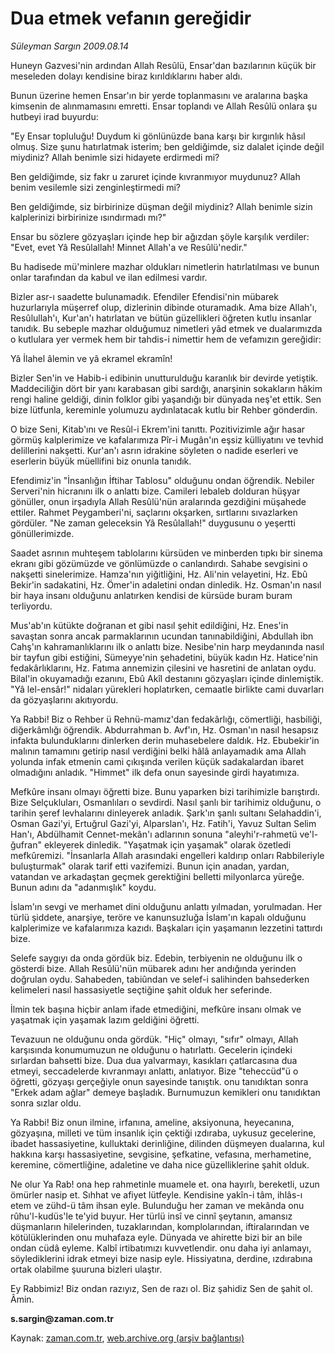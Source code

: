 # Dua etmek vefanın gereğidir

*Süleyman Sargın 2009.08.14*

<tr><td class="metin" colspan="2" style="padding-top: 20px; padding-left: 5px; padding-right: 10px;">Huneyn Gazvesi'nin ardından Allah Resûlü, Ensar'dan bazılarının küçük bir meseleden dolayı kendisine biraz kırıldıklarını haber aldı.</td></tr><tr><td class="metin" colspan="2" style="padding-top: 20px; padding-left: 5px; padding-right: 10px;"><p>Bunun üzerine hemen Ensar'ın bir yerde toplanmasını ve aralarına başka kimsenin de alınmamasını emretti. Ensar toplandı ve Allah Resûlü onlara şu hutbeyi irad buyurdu:
<p>"Ey Ensar topluluğu! Duydum ki gönlünüzde bana karşı bir kırgınlık hâsıl olmuş. Size şunu hatırlatmak isterim; ben geldiğimde, siz dalalet içinde değil miydiniz? Allah benimle sizi hidayete erdirmedi mi?
<p>Ben geldiğimde, siz fakr u zaruret içinde kıvranmıyor muydunuz? Allah benim vesilemle sizi zenginleştirmedi mi?
<p>Ben geldiğimde, siz birbirinize düşman değil miydiniz? Allah benimle sizin kalplerinizi birbirinize ısındırmadı mı?"
<p>Ensar bu sözlere gözyaşları içinde hep bir ağızdan şöyle karşılık verdiler: "Evet, evet Yâ Resûlallah! Minnet Allah'a ve Resûlü'nedir."
<p>Bu hadisede mü'minlere mazhar oldukları nimetlerin hatırlatılması ve bunun onlar tarafından da kabul ve ilan edilmesi vardır.
<p>Bizler asr-ı saadette bulunamadık. Efendiler Efendisi'nin mübarek huzurlarıyla müşerref olup, dizlerinin dibinde oturamadık. Ama bize Allah'ı, Resûlullah'ı, Kur'an'ı hatırlatan ve bütün güzellikleri öğreten kutlu insanlar tanıdık. Bu sebeple mazhar olduğumuz nimetleri yâd etmek ve dualarımızda o kutlulara yer vermek hem bir tahdis-i nimettir hem de vefamızın gereğidir:
<p>Yâ İlahel âlemin ve yâ ekramel ekramîn! 
<p>Bizler Sen'in ve Habib-i edibinin unutturulduğu karanlık bir devirde yetiştik. Maddeciliğin dört bir yanı karabasan gibi sardığı, anarşinin sokakların hâkim rengi haline geldiği, dinin folklor gibi yaşandığı bir dünyada neş'et ettik. Sen bize lütfunla, kereminle yolumuzu aydınlatacak kutlu bir Rehber gönderdin.
<p>O bize Seni, Kitab'ını ve Resûl-i Ekrem'ini tanıttı. Pozitivizimle ağır hasar görmüş kalplerimize ve kafalarımıza Pîr-i Mugân'ın eşsiz külliyatını ve tevhid delillerini nakşetti. Kur'an'ı asrın idrakine söyleten o nadide eserleri ve eserlerin büyük müellifini biz onunla tanıdık.
<p>Efendimiz'in "İnsanlığın İftihar Tablosu" olduğunu ondan öğrendik. Nebiler Serveri'nin hicranını ilk o anlattı bize. Camileri lebaleb dolduran hüşyar gönüller, onun irşadıyla Allah Resûlü'nün aralarında gezdiğini müşahede ettiler. Rahmet Peygamberi'ni, saçlarını okşarken, sırtlarını sıvazlarken gördüler. "Ne zaman geleceksin Yâ Resûlallah!" duygusunu o yeşertti gönüllerimizde. 
<p>Saadet asrının muhteşem tablolarını kürsüden ve minberden tıpkı bir sinema ekranı gibi gözümüzde ve gönlümüzde o canlandırdı. Sahabe sevgisini o nakşetti sinelerimize. Hamza'nın yiğitliğini, Hz. Ali'nin velayetini, Hz. Ebû Bekir'in sadakatini, Hz. Ömer'in adaletini ondan dinledik. Hz. Osman'ın nasıl bir haya insanı olduğunu anlatırken kendisi de kürsüde buram buram terliyordu.
<p>Mus'ab'ın kütükte doğranan et gibi nasıl şehit edildiğini, Hz. Enes'in savaştan sonra ancak parmaklarının ucundan tanınabildiğini, Abdullah ibn Cahş'ın kahramanlıklarını ilk o anlattı bize. Nesibe'nin harp meydanında nasıl bir tayfun gibi estiğini, Sümeyye'nin şehadetini, büyük kadın Hz. Hatice'nin fedakârlıklarını, Hz. Fatıma annemizin çilesini ve hasretini de anlatan oydu. Bilal'in okuyamadığı ezanını, Ebû Akîl destanını gözyaşları içinde dinlemiştik. "Yâ lel-ensâr!" nidaları yürekleri hoplatırken, cemaatle birlikte cami duvarları da gözyaşlarını akıtıyordu.
<p>Ya Rabbi! Biz o Rehber ü Rehnü-mamız'dan fedakârlığı, cömertliği, hasbiliği, diğerkâmlığı öğrendik. Abdurrahman b. Avf'ın, Hz. Osman'ın nasıl hesapsız infakta bulunduklarını dinlerken derin muhasebelere daldık. Hz. Ebubekir'in malının tamamını getirip nasıl verdiğini belki hâlâ anlayamadık ama Allah yolunda infak etmenin cami çıkışında verilen küçük sadakalardan ibaret olmadığını anladık. "Himmet" ilk defa onun sayesinde girdi hayatımıza.
<p>Mefkûre insanı olmayı öğretti bize. Bunu yaparken bizi tarihimizle barıştırdı. Bize Selçukluları, Osmanlıları o sevdirdi. Nasıl şanlı bir tarihimiz olduğunu, o tarihin şeref levhalarını dinleyerek anladık. Şark'ın şanlı sultanı Selahaddin'i, Osman Gazi'yi, Ertuğrul Gazi'yi, Alparslan'ı, Hz. Fatih'i, Yavuz Sultan Selim Han'ı, Abdülhamit Cennet-mekân'ı adlarının sonuna "aleyhi'r-rahmetü ve'l-ğufran" ekleyerek dinledik. "Yaşatmak için yaşamak" olarak özetledi mefkûremizi. "İnsanlarla Allah arasındaki engelleri kaldırıp onları Rabbileriyle buluşturmak" olarak tarif etti vazifemizi. Bunun için anadan, yardan, vatandan ve arkadaştan geçmek gerektiğini belletti milyonlarca yüreğe. Bunun adını da "adanmışlık" koydu.
<p>İslam'ın sevgi ve merhamet dini olduğunu anlattı yılmadan, yorulmadan. Her türlü şiddete, anarşiye, teröre ve kanunsuzluğa İslam'ın kapalı olduğunu kalplerimize ve kafalarımıza kazıdı. Başkaları için yaşamanın lezzetini tattırdı bize.
<p>Selefe saygıyı da onda gördük biz. Edebin, terbiyenin ne olduğunu ilk o gösterdi bize. Allah Resûlü'nün mübarek adını her andığında yerinden doğrulan oydu. Sahabeden, tabiûndan ve selef-i salihinden bahsederken kelimeleri nasıl hassasiyetle seçtiğine şahit olduk her seferinde.
<p>İlmin tek başına hiçbir anlam ifade etmediğini, mefkûre insanı olmak ve yaşatmak için yaşamak lazım geldiğini öğretti.
<p>Tevazuun ne olduğunu onda gördük. "Hiç" olmayı, "sıfır" olmayı, Allah karşısında konumumuzun ne olduğunu o hatırlattı. Gecelerin içindeki sırlardan bahsetti bize. Dua dua yalvarmayı, kasıkları çatlarcasına dua etmeyi, seccadelerde kıvranmayı anlattı, anlatıyor. Bize "teheccüd"ü o öğretti, gözyaşı gerçeğiyle onun sayesinde tanıştık. onu tanıdıktan sonra "Erkek adam ağlar" demeye başladık. Burnumuzun kemikleri onu tanıdıktan sonra sızlar oldu. 
<p>Ya Rabbi! Biz onun ilmine, irfanına, ameline, aksiyonuna, heyecanına, gözyaşına, milleti ve tüm insanlık için çektiği ızdıraba, uykusuz gecelerine, ibadet hassasiyetine, kulluktaki derinliğine, dilinden düşmeyen dualarına, kul hakkına karşı hassasiyetine, sevgisine, şefkatine, vefasına, merhametine, keremine, cömertliğine, adaletine ve daha nice güzelliklerine şahit olduk.
<p>Ne olur Ya Rab! ona hep rahmetinle muamele et. ona hayırlı, bereketli, uzun ömürler nasip et. Sıhhat ve afiyet lütfeyle. Kendisine yakîn-i tâm, ihlâs-ı etem ve zühd-ü tâm ihsan eyle. Bulunduğu her zaman ve mekânda onu rûhu'l-kudüs'le te'yid buyur. Her türlü insî ve cinnî şeytanın, amansız düşmanların hilelerinden, tuzaklarından, komplolarından, iftiralarından ve kötülüklerinden onu muhafaza eyle. Dünyada ve ahirette bizi bir an bile ondan cüdâ eyleme. Kalbî irtibatımızı kuvvetlendir. onu daha iyi anlamayı, söylediklerini idrak etmeyi bize nasip eyle. Hissiyatına, derdine, ızdırabına ortak olabilme şuuruna bizleri ulaştır. 
<p>Ey Rabbimiz! Biz ondan razıyız, Sen de razı ol. Biz şahidiz Sen de şahit ol. Âmin.
<p><b>s.sargin@zaman.com.tr</b><br/></p></p></p></p></p></p></p></p></p></p></p></p></p></p></p></p></p></p></p></p></p></p></p></td></tr>

Kaynak: [zaman.com.tr](http://zaman.com.tr/yazar.do?yazino=880162), [web.archive.org (arşiv bağlantısı)](http://web.archive.org/web/20091018105141/http://www.zaman.com.tr:80/yazar.do?yazino=880162)

